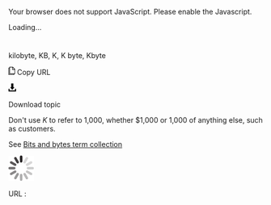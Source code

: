 Your browser does not support JavaScript. Please enable the Javascript.

Loading...

# 

kilobyte, KB, K, K byte, Kbyte

![Copy URL](kilobyte_files/Copy.png)
Copy URL

![Download](kilobyte_files/Download.png)

Download topic

Don't use *K* to refer to 1,000, whether $1,000 or 1,000 of anything else, such as customers. 

See [Bits and bytes term collection](https://worldready.cloudapp.net/Styleguide/Read?id=2700&topicid=26920)

![In progress](kilobyte_files/activity-large.gif)

URL :
